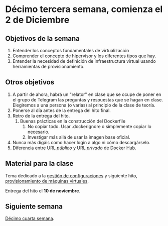 # Décimo tercera semana, comienza el 2 de Diciembre

## Objetivos de la semana

1. Entender los conceptos fundamentales de virtualización
1. Comprender el concepto de hipervisor y los diferentes tipos que hay.
2. Entender la necesidad de definición de infraestructura virtual usando herramientas de provisionamiento.

## Otros objetivos

1. A partir de ahora, habrá un "relator" en clase que se ocupe de poner en el grupo de Telegram las preguntas y respuestas que se hagan en clase. Elegiremos a una persona (o varias) al principio de la clase de teoría.
1. Ponerse al día antes de la entrega del hito final.
2. Retro de la entrega del hito.
   1. Buenas prácticas en la construcción del Dockerfile
	  1. No copiar todo. Usar .dockerignore o simplemente copiar lo necesario.
	  2. Investigar más allá de usar la imagen base oficial.
  2. Nunca más digáis como hacer login a algo ni cómo descargárselo.
  3. Diferencia entre URL *público* y URL *privado* de Docker Hub.


## Material para la clase

Tema dedicado a la
[gestión de configuraciones](http://jj.github.io/IV/documentos/temas/Gestion_de_configuraciones) y siguiente hito, [provisionamiento de máquinas virtuales](http://jj.github.io/IV/documentos/proyecto/6.Provision).

Entrega del hito el **10 de noviembre**. 

## Siguiente semana

[Décimo cuarta semana](semana-14.md). 
